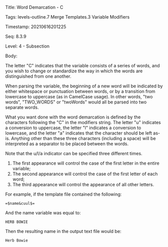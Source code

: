 Title:  Word Demarcation - C

Tags:   levels-outline.7 Merge Templates.3 Variable Modifiers

Timestamp: 20210616201225

Seq:    8.3.9

Level:  4 - Subsection

Body: 

The letter "C" indicates that the variable consists of a series of words, and you wish to change or standardize the way in which the words are distinguished from one another.

When parsing the variable, the beginning of a new word will be indicated by either whitespace or punctuation between words, or by a transition from lowercase to uppercase (as in CamelCase usage). In other words, "two words", "TWO_WORDS" or "twoWords" would all be parsed into two separate words. 

What you want done with the word demarcation is defined by the characters following the "C" in the modifiers string. The letter "u" indicates a conversion to uppercase, the letter "l" indicates a conversion to lowercase, and the letter "a" indicates that the character should be left as-is. Anything other than these three characters (including a space) will be interpreted as a separator to be placed between the words. 

Note that the u/l/a indicator can be specified three different times. 

1. The first appearance will control the case of the first letter in the entire variable; 
2. The second appearance will control the case of the first letter of each word;
3. The third appearance will control the appearance of all other letters. 

For example, if the template file contained the following:

	=$name&cuul$=

And the name variable was equal to:

	HERB BOWIE

Then the resulting name in the output text file would be:

	Herb Bowie
